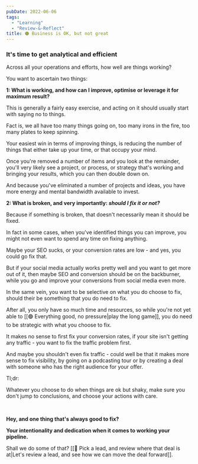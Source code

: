 ```yaml
---
pubDate: 2022-06-06
tags:
  - "Learning"
  - "Review-&-Reflect"
title: 🟠 Business is OK, but not great
---
```


### It's time to get analytical and efficient

Across all your operations and efforts, how well are things working?

You want to ascertain two things:

**1: What is working, and how can I improve, optimise or leverage it for maximum result?**

This is generally a fairly easy exercise, and acting on it should usually start with saying no to things.

Fact is, we all have too many things going on, too many irons in the fire, too many plates to keep spinning.

Your easiest win in terms of improving things, is reducing the number of things that either take up your time, or that occupy your mind.

Once you're removed a number of items and you look at the remainder, you'll very likely see a project, or process, or strategy that's working and bringing your results, which you can then double down on.

And because you've eliminated a number of projects and ideas, you have more energy and mental bandwidth available to invest.

**2: What is broken, and very importantly: _should I fix it or not?_**

Because if something is broken, that doesn't necessarily mean it should be fixed.

In fact in some cases, when you've identified things you can improve, you might not even want to spend any time on fixing anything.

Maybe your SEO sucks, or your conversion rates are low - and yes, you could go fix that.

But if your social media actually works pretty well and you want to get more out of it, then maybe SEO and conversion should be on the backburner, while you go and improve your conversions from social media even more.

In the same vein, you want to be selective on what you do choose to fix, should their be something that you do need to fix.

After all, you only have so much time and resources, so while you're not yet able to [[🟢 Everything good, no pressure|play the long game]], you do need to be strategic with what you choose to fix.

It makes no sense to first fix your conversion rates, if your site isn't getting any traffic - you want to fix the traffic problem first.

And maybe you shouldn't even fix traffic - could well be that it makes more sense to fix visibility, by going on a podcasting tour or by creating a deal with someone who has the right audience for your offer.

Tl;dr:

Whatever you choose to do when things are ok but shaky, make sure you don't jump to conclusions, and choose your actions with care.

<br />

**Hey, and one thing that's always good to fix?**

**Your intentionality and dedication when it comes to working your pipeline.**

Shall we do some of that? [[🔎 Pick a lead, and review where that deal is at|Let's review a lead, and see how we can move the deal forward]].

<!--First off, ask yourself:

Where am I at with my business?

Where would I like to be?

What needs to happen in the gap - what has to change so that I go from 'here' to 'there'?

It's important to have insight and clarity on your goals and what's required to reach them.

Otherwise, your analysing your business won't tell you whether or not a candidate for action will or won't contribute in a direct, linear way to reaching your goals.

So once -->
